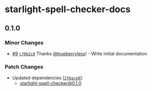 # starlight-spell-checker-docs

## 0.1.0

### Minor Changes

- [#9](https://github.com/trueberryless-org/starlight-spell-checker/pull/9) [`c70b2c8`](https://github.com/trueberryless-org/starlight-spell-checker/commit/c70b2c8d5f9ad86d406004b4524d5ad7ca8d20e6) Thanks [@trueberryless](https://github.com/trueberryless)! - Write initial documentation

### Patch Changes

- Updated dependencies [[`2f6ace0`](https://github.com/trueberryless-org/starlight-spell-checker/commit/2f6ace07dd5566b816afac01af28c2a0625698a1)]:
  - starlight-spell-checker@0.1.0
